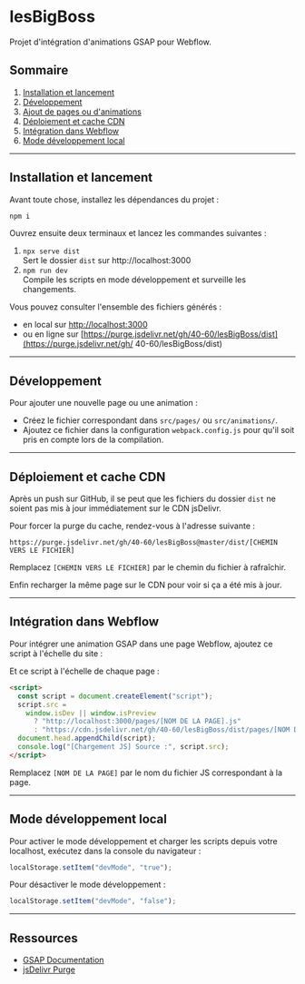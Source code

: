 # lesBigBoss

Projet d'intégration d'animations GSAP pour Webflow.

## Sommaire

1. [Installation et lancement](#installation-et-lancement)
2. [Développement](#développement)
3. [Ajout de pages ou d'animations](#ajout-de-pages-ou-danimations)
4. [Déploiement et cache CDN](#déploiement-et-cache-cdn)
5. [Intégration dans Webflow](#intégration-dans-webflow)
6. [Mode développement local](#mode-développement-local)

---

## Installation et lancement

Avant toute chose, installez les dépendances du projet :

```bash
npm i
```

Ouvrez ensuite deux terminaux et lancez les commandes suivantes :

1. `npx serve dist`  
   Sert le dossier `dist` sur http://localhost:3000
2. `npm run dev`  
   Compile les scripts en mode développement et surveille les changements.

Vous pouvez consulter l'ensemble des fichiers générés :

- en local sur [http://localhost:3000](http://localhost:3000)
- ou en ligne sur [https://purge.jsdelivr.net/gh/40-60/lesBigBoss/dist](https://purge.jsdelivr.net/gh/
  40-60/lesBigBoss/dist)

---

## Développement

Pour ajouter une nouvelle page ou une animation :

- Créez le fichier correspondant dans `src/pages/` ou `src/animations/`.
- Ajoutez ce fichier dans la configuration `webpack.config.js` pour qu'il soit pris en compte lors de la compilation.

---

## Déploiement et cache CDN

Après un push sur GitHub, il se peut que les fichiers du dossier `dist` ne soient pas mis à jour immédiatement sur le CDN jsDelivr.

Pour forcer la purge du cache, rendez-vous à l'adresse suivante :

`https://purge.jsdelivr.net/gh/40-60/lesBigBoss@master/dist/[CHEMIN VERS LE FICHIER]`

Remplacez `[CHEMIN VERS LE FICHIER]` par le chemin du fichier à rafraîchir.

Enfin recharger la même page sur le CDN pour voir si ça a été mis à jour.

---

## Intégration dans Webflow

Pour intégrer une animation GSAP dans une page Webflow, ajoutez ce script à l'échelle du site :

<script>
  const isPreview = location.href.includes("canvas");
  const isDev = localStorage.getItem("devMode") === "true";
  const globalScript = document.createElement("script");

  globalScript.src = isDev || isPreview
    ? "http://localhost:3000/global.js"
    : "https://cdn.jsdelivr.net/gh/40-60/lesBigBoss/dist/global.js";

  document.head.appendChild(globalScript);
  console.log("[Chargement JS] Source :", globalScript.src);
</script>

Et ce script à l'échelle de chaque page :

```html
<script>
  const script = document.createElement("script");
  script.src =
    window.isDev || window.isPreview
      ? "http://localhost:3000/pages/[NOM DE LA PAGE].js"
      : "https://cdn.jsdelivr.net/gh/40-60/lesBigBoss/dist/pages/[NOM DE LA PAGE].js";
  document.head.appendChild(script);
  console.log("[Chargement JS] Source :", script.src);
</script>
```

Remplacez `[NOM DE LA PAGE]` par le nom du fichier JS correspondant à la page.

---

## Mode développement local

Pour activer le mode développement et charger les scripts depuis votre localhost, exécutez dans la console du navigateur :

```js
localStorage.setItem("devMode", "true");
```

Pour désactiver le mode développement :

```js
localStorage.setItem("devMode", "false");
```

---

## Ressources

- [GSAP Documentation](https://greensock.com/docs/)
- [jsDelivr Purge](https://purge.jsdelivr.net/)
